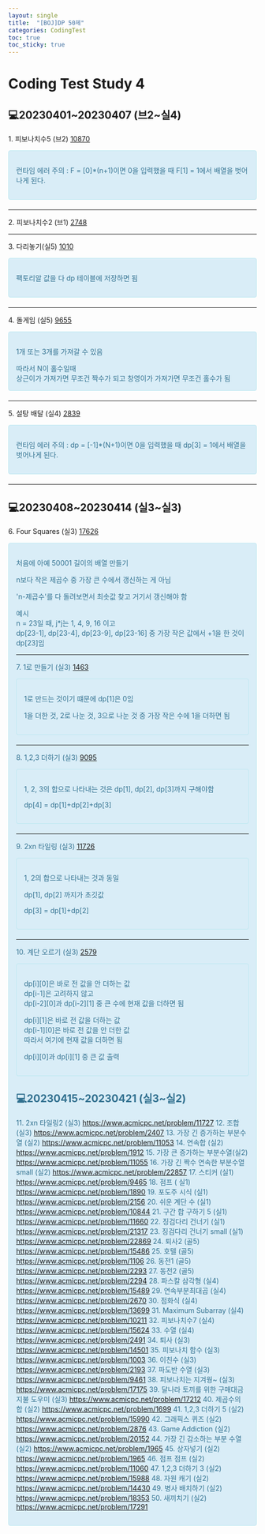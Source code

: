 ```yaml
---
layout: single
title:  "[BOJ]DP 50제"
categories: CodingTest
toc: true
toc_sticky: true
---
```


# Coding Test Study 4

## 💻20230401~20230407 (브2~실4)

1\. 피보나치수5 (브2) 
[10870](https://www.acmicpc.net/problem/10870)

<div style="padding: 15px; border: 1px solid transparent; border-color: transparent; margin-bottom: 20px; border-radius: 4px; color: #31708f; background-color: #d9edf7; border-color: #bce8f1;">
  <p>런타임 에러 주의 : F = [0]*(n+1)이면 0을 입력했을 때 F[1] = 1에서 배열을 벗어나게 된다.</p>
</div>

<script src="https://gist.github.com/chlwlstlf/3c12cd556d23429358df3101030008bd.js"></script>

***

2\. 피보나치수2 (브1) 
[2748](https://www.acmicpc.net/problem/2748)

<script src="https://gist.github.com/chlwlstlf/f59a84dd26fa6b92313e215fd2c84b76.js"></script>

***

3\. 다리놓기(실5) 
[1010](https://www.acmicpc.net/problem/1010)

<div style="padding: 15px; border: 1px solid transparent; border-color: transparent; margin-bottom: 20px; border-radius: 4px; color: #31708f; background-color: #d9edf7; border-color: #bce8f1;">
  <p>팩토리알 값을 다 dp 테이블에 저장하면 됨</p>
</div>

<script src="https://gist.github.com/chlwlstlf/8b2e383a30f0acf0defc2d746fa37846.js"></script>

***

4\. 돌게임 (실5) 
[9655](https://www.acmicpc.net/problem/9655)

<div style="padding: 15px; border: 1px solid transparent; border-color: transparent; margin-bottom: 20px; border-radius: 4px; color: #31708f; background-color: #d9edf7; border-color: #bce8f1;">
  <p>1개 또는 3개를 가져갈 수 있음</p>
	<div>따라서 N이 홀수일때</div>
	<div>상근이가 가져가면 무조건 짝수가 되고 창영이가 가져가면 무조건 홀수가 됨</div>
</div>

<script src="https://gist.github.com/chlwlstlf/e400a9cf98e5ef1a6001cf60b7d3982e.js"></script>

***

5\. 설탕 배달 (실4) 
[2839](https://www.acmicpc.net/problem/2839)

<div style="padding: 15px; border: 1px solid transparent; border-color: transparent; margin-bottom: 20px; border-radius: 4px; color: #31708f; background-color: #d9edf7; border-color: #bce8f1;">
  <p>런타임 에러 주의 : dp = [-1]*(N+1)이면 0을 입력했을 때 dp[3] = 1에서 배열을 벗어나게 된다.</p>
</div>

<script src="https://gist.github.com/chlwlstlf/08a276aa56c93c09afb7e80623b7b069.js"></script>

***

## 💻20230408~20230414 (실3~실3)
6\. Four Squares (실3) 
[17626](https://www.acmicpc.net/problem/17626)

<div style="padding: 15px; border: 1px solid transparent; border-color: transparent; margin-bottom: 20px; border-radius: 4px; color: #31708f; background-color: #d9edf7; border-color: #bce8f1;">
  <p>처음에 아예 50001 길이의 배열 만들기</p>
  <p>n보다 작은 제곱수 중 가장 큰 수에서 갱신하는 게 아님</p>
  <p>'n-제곱수'를 다 돌려보면서 최솟값 찾고 거기서 갱신해야 함</p>
  <div>예시</div>
  <div>n = 23일 때, j*j는 1, 4, 9, 16 이고<div>
  <div>dp[23-1], dp[23-4], dp[23-9], dp[23-16] 중 가장 작은 값에서 +1을 한 것이 dp[23]임<div>
</div>

<script src="https://gist.github.com/chlwlstlf/e075a71a20c5bfa0709e3e320f28f48a.js"></script>

***

7\. 1로 만들기 (실3) 
[1463](https://www.acmicpc.net/problem/1463)

<div style="padding: 15px; border: 1px solid transparent; border-color: transparent; margin-bottom: 20px; border-radius: 4px; color: #31708f; background-color: #d9edf7; border-color: #bce8f1;">
  <p>1로 만드는 것이기 떄문에 dp[1]은 0임</p>
  <p>1을 더한 것, 2로 나눈 것, 3으로 나눈 것 중 가장 작은 수에 1을 더하면 됨</p>
</div>

<script src="https://gist.github.com/chlwlstlf/98e2e0285a7dfb76de89e6a9d5152d98.js"></script>

***

8\. 1,2,3 더하기 (실3) 
[9095](https://www.acmicpc.net/problem/9095)

<div style="padding: 15px; border: 1px solid transparent; border-color: transparent; margin-bottom: 20px; border-radius: 4px; color: #31708f; background-color: #d9edf7; border-color: #bce8f1;">
  <p>1, 2, 3의 합으로 나타내는 것은 dp[1], dp[2], dp[3]까지 구해야함</p>
  <p>dp[4] = dp[1]+dp[2]+dp[3]</p>
</div>

<script src="https://gist.github.com/chlwlstlf/f9c7821404806b5b5b5af3af19a4f3e8.js"></script>

***

9\. 2xn 타일링 (실3) 
[11726](https://www.acmicpc.net/problem/11726)

<div style="padding: 15px; border: 1px solid transparent; border-color: transparent; margin-bottom: 20px; border-radius: 4px; color: #31708f; background-color: #d9edf7; border-color: #bce8f1;">
  <p>1, 2의 합으로 나타내는 것과 동일</p>
  <p>dp[1], dp[2] 까지가 초깃값</p>
  <p>dp[3] = dp[1]+dp[2]</p>
</div>

<script src="https://gist.github.com/chlwlstlf/07c400bcbcb8f463c1b790a2cb74df99.js"></script>

***

10\. 계단 오르기 (실3) 
[2579](https://www.acmicpc.net/problem/2579)

<div style="padding: 15px; border: 1px solid transparent; border-color: transparent; margin-bottom: 20px; border-radius: 4px; color: #31708f; background-color: #d9edf7; border-color: #bce8f1;">
  <p>
    <div>dp[i][0]은 바로 전 값을 안 더하는 값</div>
    <div>dp[i-1]은 고려하지 않고</div>
    <div>dp[i-2][0]과 dp[i-2][1] 중 큰 수에 현재 값을 더하면 됨</div> 
  </p>

  <p>
    <div>dp[i][1]은 바로 전 값을 더하는 값</div>
    <div>dp[i-1][0]은 바로 전 값을 안 더한 값</div>
    <div>따라서 여기에 현재 값을 더하면 됨</div> 
  </p>

  <p>dp[i][0]과 dp[i][1] 중 큰 값 출력</p>
</div>

<script src="https://gist.github.com/chlwlstlf/95e51cd0b0c52828d2dee7c682fb232c.js"></script>

## 💻20230415~20230421 (실3~실2)
11\. 2xn 타일링2 (실3) https://www.acmicpc.net/problem/11727
12\. 조합 (실3) https://www.acmicpc.net/problem/2407
13\. 가장 긴 증가하는 부분수열 (실2) https://www.acmicpc.net/problem/11053
14\. 연속합 (실2) https://www.acmicpc.net/problem/1912
15\. 가장 큰 증가하는 부분수열(실2) https://www.acmicpc.net/problem/11055
16\. 가장 긴 짝수 연속한 부분수열 small (실2) https://www.acmicpc.net/problem/22857
17\. 스티커 (실1) https://www.acmicpc.net/problem/9465
18\. 점프 ( 실1) https://www.acmicpc.net/problem/1890
19\. 포도주 시식 (실1) https://www.acmicpc.net/problem/2156
20\. 쉬운 계단 수 (실1) https://www.acmicpc.net/problem/10844
21\. 구간 합 구하기 5 (실1) https://www.acmicpc.net/problem/11660
22\. 징검다리 건너기 (실1) https://www.acmicpc.net/problem/21317
23\. 징검다리 건너기 small (실1) https://www.acmicpc.net/problem/22869
24\. 퇴사2 (골5) https://www.acmicpc.net/problem/15486
25\. 호텔 (골5) https://www.acmicpc.net/problem/1106
26\. 동전1 (골5) https://www.acmicpc.net/problem/2293
27\. 동전2 (골5) https://www.acmicpc.net/problem/2294
28\. 파스칼 삼각형 (실4) https://www.acmicpc.net/problem/15489
29\. 연속부분최대곱 (실4) https://www.acmicpc.net/problem/2670
30\. 점화식 (실4) https://www.acmicpc.net/problem/13699
31\. Maximum Subarray (실4) https://www.acmicpc.net/problem/10211
32\. 피보나치수7 (실4) https://www.acmicpc.net/problem/15624
33\. 수열 (실4) https://www.acmicpc.net/problem/2491
34\. 퇴사 (실3) https://www.acmicpc.net/problem/14501
35\. 피보나치 함수 (실3) https://www.acmicpc.net/problem/1003
36\. 이친수 (실3)  https://www.acmicpc.net/problem/2193
37\. 파도반 수열 (실3) https://www.acmicpc.net/problem/9461
38\. 피보나치는 지겨웡~ (실3) https://www.acmicpc.net/problem/17175
39\. 달나라 토끼를 위한 구매대금 지불 도우미 (실3) https://www.acmicpc.net/problem/17212
40\. 제곱수의 합 (실2) https://www.acmicpc.net/problem/1699
41\. 1,2,3 더하기 5 (실2) https://www.acmicpc.net/problem/15990
42\. 그래픽스 퀴즈 (실2) https://www.acmicpc.net/problem/2876
43\. Game Addiction (실2) https://www.acmicpc.net/problem/20152
44\. 가장 긴 감소하는 부분 수열 (실2) https://www.acmicpc.net/problem/1965
45\. 상자넣기 (실2) https://www.acmicpc.net/problem/1965
46\. 점프 점프 (실2) https://www.acmicpc.net/problem/11060
47\. 1,2,3 더하기 3 (실2) https://www.acmicpc.net/problem/15988
48\. 자원 캐기 (실2) https://www.acmicpc.net/problem/14430
49\. 병사 배치하기 (실2) https://www.acmicpc.net/problem/18353
50\. 새끼치기 (실2) https://www.acmicpc.net/problem/17291